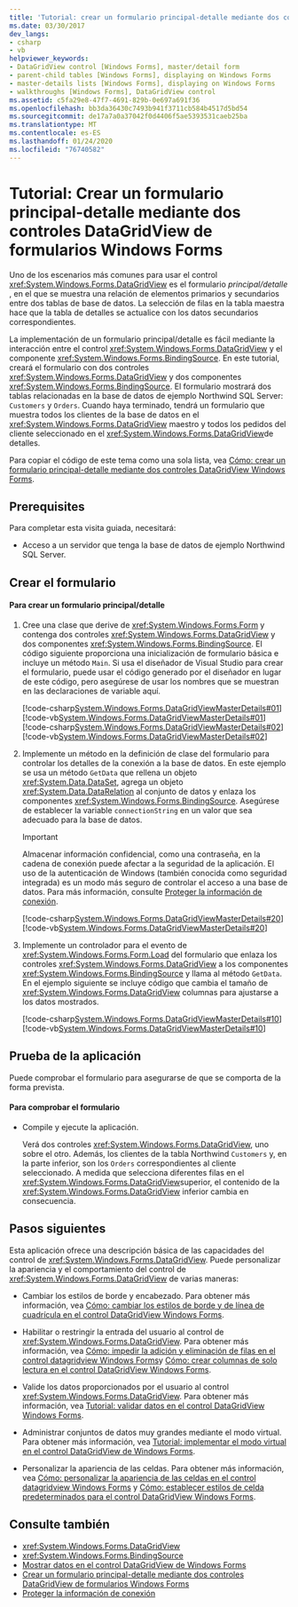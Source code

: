 ```yaml
---
title: 'Tutorial: crear un formulario principal-detalle mediante dos controles DataGridView'
ms.date: 03/30/2017
dev_langs:
- csharp
- vb
helpviewer_keywords:
- DataGridView control [Windows Forms], master/detail form
- parent-child tables [Windows Forms], displaying on Windows Forms
- master-details lists [Windows Forms], displaying on Windows Forms
- walkthroughs [Windows Forms], DataGridView control
ms.assetid: c5fa29e8-47f7-4691-829b-0e697a691f36
ms.openlocfilehash: bb3da36430c7493b941f3711cb584b4517d5bd54
ms.sourcegitcommit: de17a7a0a37042f0d4406f5ae5393531caeb25ba
ms.translationtype: MT
ms.contentlocale: es-ES
ms.lasthandoff: 01/24/2020
ms.locfileid: "76740582"
---
```

# <a name="walkthrough-creating-a-masterdetail-form-using-two-windows-forms-datagridview-controls"></a>Tutorial: Crear un formulario principal-detalle mediante dos controles DataGridView de formularios Windows Forms

Uno de los escenarios más comunes para usar el control <xref:System.Windows.Forms.DataGridView> es el formulario *principal/detalle* , en el que se muestra una relación de elementos primarios y secundarios entre dos tablas de base de datos. La selección de filas en la tabla maestra hace que la tabla de detalles se actualice con los datos secundarios correspondientes.

La implementación de un formulario principal/detalle es fácil mediante la interacción entre el control <xref:System.Windows.Forms.DataGridView> y el componente <xref:System.Windows.Forms.BindingSource>. En este tutorial, creará el formulario con dos controles <xref:System.Windows.Forms.DataGridView> y dos componentes <xref:System.Windows.Forms.BindingSource>. El formulario mostrará dos tablas relacionadas en la base de datos de ejemplo Northwind SQL Server: `Customers` y `Orders`. Cuando haya terminado, tendrá un formulario que muestra todos los clientes de la base de datos en el <xref:System.Windows.Forms.DataGridView> maestro y todos los pedidos del cliente seleccionado en el <xref:System.Windows.Forms.DataGridView>de detalles.

Para copiar el código de este tema como una sola lista, vea [Cómo: crear un formulario principal-detalle mediante dos controles DataGridView Windows Forms](create-a-master-detail-form-using-two-datagridviews.md).

## <a name="prerequisites"></a>Prerequisites

Para completar esta visita guiada, necesitará:

- Acceso a un servidor que tenga la base de datos de ejemplo Northwind SQL Server.

## <a name="creating-the-form"></a>Crear el formulario

#### <a name="to-create-a-masterdetail-form"></a>Para crear un formulario principal/detalle

1. Cree una clase que derive de <xref:System.Windows.Forms.Form> y contenga dos controles <xref:System.Windows.Forms.DataGridView> y dos componentes <xref:System.Windows.Forms.BindingSource>. El código siguiente proporciona una inicialización de formulario básica e incluye un método `Main`. Si usa el diseñador de Visual Studio para crear el formulario, puede usar el código generado por el diseñador en lugar de este código, pero asegúrese de usar los nombres que se muestran en las declaraciones de variable aquí.

    [!code-csharp[System.Windows.Forms.DataGridViewMasterDetails#01](~/samples/snippets/csharp/VS_Snippets_Winforms/System.Windows.Forms.DataGridViewMasterDetails/CS/masterdetails.cs#01)]
    [!code-vb[System.Windows.Forms.DataGridViewMasterDetails#01](~/samples/snippets/visualbasic/VS_Snippets_Winforms/System.Windows.Forms.DataGridViewMasterDetails/VB/masterdetails.vb#01)]
    [!code-csharp[System.Windows.Forms.DataGridViewMasterDetails#02](~/samples/snippets/csharp/VS_Snippets_Winforms/System.Windows.Forms.DataGridViewMasterDetails/CS/masterdetails.cs#02)]
    [!code-vb[System.Windows.Forms.DataGridViewMasterDetails#02](~/samples/snippets/visualbasic/VS_Snippets_Winforms/System.Windows.Forms.DataGridViewMasterDetails/VB/masterdetails.vb#02)]

2. Implemente un método en la definición de clase del formulario para controlar los detalles de la conexión a la base de datos. En este ejemplo se usa un método `GetData` que rellena un objeto <xref:System.Data.DataSet>, agrega un objeto <xref:System.Data.DataRelation> al conjunto de datos y enlaza los componentes <xref:System.Windows.Forms.BindingSource>. Asegúrese de establecer la variable `connectionString` en un valor que sea adecuado para la base de datos.

    > [!IMPORTANT]
    > Almacenar información confidencial, como una contraseña, en la cadena de conexión puede afectar a la seguridad de la aplicación. El uso de la autenticación de Windows (también conocida como seguridad integrada) es un modo más seguro de controlar el acceso a una base de datos. Para más información, consulte [Proteger la información de conexión](../../data/adonet/protecting-connection-information.md).

    [!code-csharp[System.Windows.Forms.DataGridViewMasterDetails#20](~/samples/snippets/csharp/VS_Snippets_Winforms/System.Windows.Forms.DataGridViewMasterDetails/CS/masterdetails.cs#20)]
    [!code-vb[System.Windows.Forms.DataGridViewMasterDetails#20](~/samples/snippets/visualbasic/VS_Snippets_Winforms/System.Windows.Forms.DataGridViewMasterDetails/VB/masterdetails.vb#20)]

3. Implemente un controlador para el evento de <xref:System.Windows.Forms.Form.Load> del formulario que enlaza los controles <xref:System.Windows.Forms.DataGridView> a los componentes <xref:System.Windows.Forms.BindingSource> y llama al método `GetData`. En el ejemplo siguiente se incluye código que cambia el tamaño de <xref:System.Windows.Forms.DataGridView> columnas para ajustarse a los datos mostrados.

    [!code-csharp[System.Windows.Forms.DataGridViewMasterDetails#10](~/samples/snippets/csharp/VS_Snippets_Winforms/System.Windows.Forms.DataGridViewMasterDetails/CS/masterdetails.cs#10)]
    [!code-vb[System.Windows.Forms.DataGridViewMasterDetails#10](~/samples/snippets/visualbasic/VS_Snippets_Winforms/System.Windows.Forms.DataGridViewMasterDetails/VB/masterdetails.vb#10)]

## <a name="testing-the-application"></a>Prueba de la aplicación

Puede comprobar el formulario para asegurarse de que se comporta de la forma prevista.

#### <a name="to-test-the-form"></a>Para comprobar el formulario

- Compile y ejecute la aplicación.

  Verá dos controles <xref:System.Windows.Forms.DataGridView>, uno sobre el otro. Además, los clientes de la tabla Northwind `Customers` y, en la parte inferior, son los `Orders` correspondientes al cliente seleccionado. A medida que selecciona diferentes filas en el <xref:System.Windows.Forms.DataGridView>superior, el contenido de la <xref:System.Windows.Forms.DataGridView> inferior cambia en consecuencia.

## <a name="next-steps"></a>Pasos siguientes

Esta aplicación ofrece una descripción básica de las capacidades del control de <xref:System.Windows.Forms.DataGridView>. Puede personalizar la apariencia y el comportamiento del control de <xref:System.Windows.Forms.DataGridView> de varias maneras:

- Cambiar los estilos de borde y encabezado. Para obtener más información, vea [Cómo: cambiar los estilos de borde y de línea de cuadrícula en el control DataGridView Windows Forms](change-the-border-and-gridline-styles-in-the-datagrid.md).

- Habilitar o restringir la entrada del usuario al control de <xref:System.Windows.Forms.DataGridView>. Para obtener más información, vea [Cómo: impedir la adición y eliminación de filas en el control datagridview Windows Forms](prevent-row-addition-and-deletion-datagridview.md)y [Cómo: crear columnas de solo lectura en el control DataGridView Windows Forms](how-to-make-columns-read-only-in-the-windows-forms-datagridview-control.md).

- Valide los datos proporcionados por el usuario al control <xref:System.Windows.Forms.DataGridView>. Para obtener más información, vea [Tutorial: validar datos en el control DataGridView Windows Forms](walkthrough-validating-data-in-the-windows-forms-datagridview-control.md).

- Administrar conjuntos de datos muy grandes mediante el modo virtual. Para obtener más información, vea [Tutorial: implementar el modo virtual en el control DataGridView de Windows Forms](implementing-virtual-mode-wf-datagridview-control.md).

- Personalizar la apariencia de las celdas. Para obtener más información, vea [Cómo: personalizar la apariencia de las celdas en el control datagridview Windows Forms](customize-the-appearance-of-cells-in-the-datagrid.md) y [Cómo: establecer estilos de celda predeterminados para el control DataGridView Windows Forms](how-to-set-default-cell-styles-for-the-windows-forms-datagridview-control.md).

## <a name="see-also"></a>Consulte también

- <xref:System.Windows.Forms.DataGridView>
- <xref:System.Windows.Forms.BindingSource>
- [Mostrar datos en el control DataGridView de Windows Forms](displaying-data-in-the-windows-forms-datagridview-control.md)
- [Crear un formulario principal-detalle mediante dos controles DataGridView de formularios Windows Forms](create-a-master-detail-form-using-two-datagridviews.md)
- [Proteger la información de conexión](../../data/adonet/protecting-connection-information.md)
